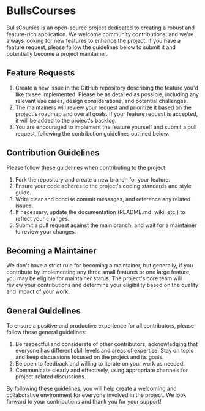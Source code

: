 # BullsCourses
BullsCourses is an open-source project dedicated to creating a robust and feature-rich application. We welcome community contributions, and we're always looking for new features to enhance the project. If you have a feature request, please follow the guidelines below to submit it and potentially become a project maintainer.

## Feature Requests
1. Create a new issue in the GitHub repository describing the feature you'd like to see implemented. Please be as detailed as possible, including any relevant use cases, design considerations, and potential challenges.
2. The maintainers will review your request and prioritize it based on the project's roadmap and overall goals. If your feature request is accepted, it will be added to the project's backlog.
3. You are encouraged to implement the feature yourself and submit a pull request, following the contribution guidelines outlined below.

## Contribution Guidelines
Please follow these guidelines when contributing to the project:
1. Fork the repository and create a new branch for your feature.
2. Ensure your code adheres to the project's coding standards and style guide.
3. Write clear and concise commit messages, and reference any related issues.
4. If necessary, update the documentation (README.md, wiki, etc.) to reflect your changes.
5. Submit a pull request against the main branch, and wait for a maintainer to review your changes.


## Becoming a Maintainer
We don't have a strict rule for becoming a maintainer, but generally, if you contribute by implementing any three small features or one large feature, you may be eligible for maintainer status. The project's core team will review your contributions and determine your eligibility based on the quality and impact of your work.

## General Guidelines
To ensure a positive and productive experience for all contributors, please follow these general guidelines:

1. Be respectful and considerate of other contributors, acknowledging that everyone has different skill levels and areas of expertise.
Stay on topic and keep discussions focused on the project and its goals.
2. Be open to feedback and willing to iterate on your work as needed.
3. Communicate clearly and effectively, using appropriate channels for project-related discussions.

By following these guidelines, you will help create a welcoming and collaborative environment for everyone involved in the project. We look forward to your contributions and thank you for your support!
